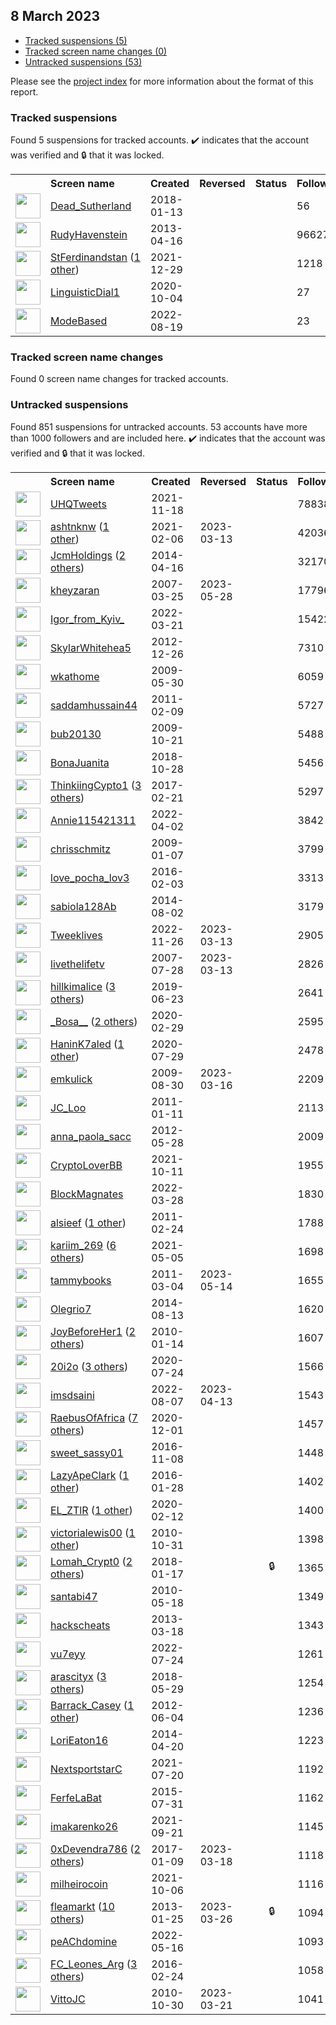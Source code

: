 ##  8 March 2023

* [Tracked suspensions (5)](#tracked-suspensions)
* [Tracked screen name changes (0)](#tracked-screen-name-changes)
* [Untracked suspensions (53)](#untracked-suspensions)

Please see the [project index](https://github.com/travisbrown/twitter-watch) for more information about the format of this report.

### Tracked suspensions

Found 5 suspensions for tracked accounts.
  ✔️ indicates that the account was verified and 🔒 that it was locked.

<table>
    <tr>
        <th></th>
        <th align="left">Screen name</th>
        <th align="left">Created</th>
        <th align="left">Reversed</th>
        <th align="left">Status</th>
        <th align="left">Followers</th>
        <th align="left">Ranking</th></tr>
    </tr>
        <tr>
            <td><a href="https://twitter.com/intent/user?user_id=952085294731407360">
                <img src="https://pbs.twimg.com/profile_images/952088605425532928/eB-rW0hL_normal.jpg" width="40px" height="40px" align="center"/></a>
            </td>
            <td>
                <a href="https://twitter.com/Dead_Sutherland">Dead_Sutherland</a></td>
            <td>2018-01-13</td>
            <td></td>
            <td align="center"></td>
            <td>56</td>
            <td>12350</td>
        </tr>
        <tr>
            <td><a href="https://twitter.com/intent/user?user_id=1358146357">
                <img src="https://pbs.twimg.com/profile_images/1375485060674031620/et3kkNBx_normal.jpg" width="40px" height="40px" align="center"/></a>
            </td>
            <td>
                <a href="https://twitter.com/RudyHavenstein">RudyHavenstein</a></td>
            <td>2013-04-16</td>
            <td></td>
            <td align="center"></td>
            <td>96627</td>
            <td>15018</td>
        </tr>
        <tr>
            <td><a href="https://twitter.com/intent/user?user_id=1476056763296268289">
                <img src="https://pbs.twimg.com/profile_images/1588337727807832068/ZURUOOGO_normal.jpg" width="40px" height="40px" align="center"/></a>
            </td>
            <td>
                <a href="https://twitter.com/StFerdinandstan">StFerdinandstan</a>&nbsp;(<a href="https://api.memory.lol/v1/tw/id/1476056763296268289">1 other</a>)&nbsp;</td>
            <td>2021-12-29</td>
            <td></td>
            <td align="center"></td>
            <td>1218</td>
            <td>28489</td>
        </tr>
        <tr>
            <td><a href="https://twitter.com/intent/user?user_id=1312715165893361665">
                <img src="https://pbs.twimg.com/profile_images/1539728121838059524/nmdLspUb_normal.jpg" width="40px" height="40px" align="center"/></a>
            </td>
            <td>
                <a href="https://twitter.com/LinguisticDial1">LinguisticDial1</a></td>
            <td>2020-10-04</td>
            <td></td>
            <td align="center"></td>
            <td>27</td>
            <td>39666</td>
        </tr>
        <tr>
            <td><a href="https://twitter.com/intent/user?user_id=1560698745729204225">
                <img src="https://pbs.twimg.com/profile_images/1560699820456947712/ZZom-3Ln_normal.jpg" width="40px" height="40px" align="center"/></a>
            </td>
            <td>
                <a href="https://twitter.com/ModeBased">ModeBased</a></td>
            <td>2022-08-19</td>
            <td></td>
            <td align="center"></td>
            <td>23</td>
            <td>69833</td>
        </tr></table>

### Tracked screen name changes

Found 0 screen name changes for tracked accounts.

### Untracked suspensions

Found 851 suspensions for untracked accounts.
53 accounts have more than 1000 followers and are included here.
  ✔️ indicates that the account was verified and 🔒 that it was locked.

<table>
    <tr>
        <th></th>
        <th align="left">Screen name</th>
        <th align="left">Created</th>
        <th align="left">Reversed</th>
        <th align="left">Status</th>
        <th align="left">Followers</th>
    </tr>
        <tr>
            <td><a href="https://twitter.com/intent/user?user_id=1461152973233344512">
                <img src="https://pbs.twimg.com/profile_images/1534820279448240129/xFOGRIht_normal.jpg" width="40px" height="40px" align="center"/></a>
            </td>
            <td>
                <a href="https://twitter.com/UHQTweets">UHQTweets</a></td>
            <td>2021-11-18</td>
            <td></td>
            <td align="center"></td>
            <td>78838</td>
        </tr>
        <tr>
            <td><a href="https://twitter.com/intent/user?user_id=1358143798770085889">
                <img src="https://pbs.twimg.com/profile_images/1597139018206121992/eBlvAMzX_normal.jpg" width="40px" height="40px" align="center"/></a>
            </td>
            <td>
                <a href="https://twitter.com/ashtnknw">ashtnknw</a>&nbsp;(<a href="https://api.memory.lol/v1/tw/id/1358143798770085889">1 other</a>)&nbsp;</td>
            <td>2021-02-06</td>
            <td>2023-03-13</td>
            <td align="center"></td>
            <td>42036</td>
        </tr>
        <tr>
            <td><a href="https://twitter.com/intent/user?user_id=2487832047">
                <img src="https://pbs.twimg.com/profile_images/953788882738434048/tek-K7dl_normal.jpg" width="40px" height="40px" align="center"/></a>
            </td>
            <td>
                <a href="https://twitter.com/JcmHoldings">JcmHoldings</a>&nbsp;(<a href="https://api.memory.lol/v1/tw/id/2487832047">2 others</a>)&nbsp;</td>
            <td>2014-04-16</td>
            <td></td>
            <td align="center"></td>
            <td>32170</td>
        </tr>
        <tr>
            <td><a href="https://twitter.com/intent/user?user_id=2179651">
                <img src="https://pbs.twimg.com/profile_images/1575520846482907136/pntjRXux_normal.jpg" width="40px" height="40px" align="center"/></a>
            </td>
            <td>
                <a href="https://twitter.com/kheyzaran">kheyzaran</a></td>
            <td>2007-03-25</td>
            <td>2023-05-28</td>
            <td align="center"></td>
            <td>17796</td>
        </tr>
        <tr>
            <td><a href="https://twitter.com/intent/user?user_id=1505972689286180873">
                <img src="https://pbs.twimg.com/profile_images/1568370331596853255/qycHkIqY_normal.jpg" width="40px" height="40px" align="center"/></a>
            </td>
            <td>
                <a href="https://twitter.com/Igor_from_Kyiv_">Igor_from_Kyiv_</a></td>
            <td>2022-03-21</td>
            <td></td>
            <td align="center"></td>
            <td>15422</td>
        </tr>
        <tr>
            <td><a href="https://twitter.com/intent/user?user_id=1036080206">
                <img src="https://pbs.twimg.com/profile_images/1545190902540382208/g5NOLJxg_normal.jpg" width="40px" height="40px" align="center"/></a>
            </td>
            <td>
                <a href="https://twitter.com/SkylarWhitehea5">SkylarWhitehea5</a></td>
            <td>2012-12-26</td>
            <td></td>
            <td align="center"></td>
            <td>7310</td>
        </tr>
        <tr>
            <td><a href="https://twitter.com/intent/user?user_id=43619444">
                <img src="https://pbs.twimg.com/profile_images/546458750/facepic03_normal.jpg" width="40px" height="40px" align="center"/></a>
            </td>
            <td>
                <a href="https://twitter.com/wkathome">wkathome</a></td>
            <td>2009-05-30</td>
            <td></td>
            <td align="center"></td>
            <td>6059</td>
        </tr>
        <tr>
            <td><a href="https://twitter.com/intent/user?user_id=249417654">
                <img src="https://pbs.twimg.com/profile_images/1585255870157717507/fB2hPRb-_normal.jpg" width="40px" height="40px" align="center"/></a>
            </td>
            <td>
                <a href="https://twitter.com/saddamhussain44">saddamhussain44</a></td>
            <td>2011-02-09</td>
            <td></td>
            <td align="center"></td>
            <td>5727</td>
        </tr>
        <tr>
            <td><a href="https://twitter.com/intent/user?user_id=83957777">
                <img src="https://pbs.twimg.com/profile_images/1588558308322967552/MmAXNQSI_normal.jpg" width="40px" height="40px" align="center"/></a>
            </td>
            <td>
                <a href="https://twitter.com/bub20130">bub20130</a></td>
            <td>2009-10-21</td>
            <td></td>
            <td align="center"></td>
            <td>5488</td>
        </tr>
        <tr>
            <td><a href="https://twitter.com/intent/user?user_id=1056434726188109824">
                <img src="https://pbs.twimg.com/profile_images/1134119985217822720/moeWeSSv_normal.jpg" width="40px" height="40px" align="center"/></a>
            </td>
            <td>
                <a href="https://twitter.com/BonaJuanita">BonaJuanita</a></td>
            <td>2018-10-28</td>
            <td></td>
            <td align="center"></td>
            <td>5456</td>
        </tr>
        <tr>
            <td><a href="https://twitter.com/intent/user?user_id=834109718931050496">
                <img src="https://pbs.twimg.com/profile_images/1595483662300200965/jkEnhM0-_normal.jpg" width="40px" height="40px" align="center"/></a>
            </td>
            <td>
                <a href="https://twitter.com/ThinkiingCypto1">ThinkiingCypto1</a>&nbsp;(<a href="https://api.memory.lol/v1/tw/id/834109718931050496">3 others</a>)&nbsp;</td>
            <td>2017-02-21</td>
            <td></td>
            <td align="center"></td>
            <td>5297</td>
        </tr>
        <tr>
            <td><a href="https://twitter.com/intent/user?user_id=1510314545344315392">
                <img src="https://pbs.twimg.com/profile_images/1510314643960459264/yGbW1RVp_normal.jpg" width="40px" height="40px" align="center"/></a>
            </td>
            <td>
                <a href="https://twitter.com/Annie115421311">Annie115421311</a></td>
            <td>2022-04-02</td>
            <td></td>
            <td align="center"></td>
            <td>3842</td>
        </tr>
        <tr>
            <td><a href="https://twitter.com/intent/user?user_id=18717297">
                <img src="https://pbs.twimg.com/profile_images/1570845181988986880/CreJLgf8_normal.jpg" width="40px" height="40px" align="center"/></a>
            </td>
            <td>
                <a href="https://twitter.com/chrisschmitz">chrisschmitz</a></td>
            <td>2009-01-07</td>
            <td></td>
            <td align="center"></td>
            <td>3799</td>
        </tr>
        <tr>
            <td><a href="https://twitter.com/intent/user?user_id=4854650834">
                <img src="https://pbs.twimg.com/profile_images/835340347303587840/bfnAdGS4_normal.png" width="40px" height="40px" align="center"/></a>
            </td>
            <td>
                <a href="https://twitter.com/love_pocha_lov3">love_pocha_lov3</a></td>
            <td>2016-02-03</td>
            <td></td>
            <td align="center"></td>
            <td>3313</td>
        </tr>
        <tr>
            <td><a href="https://twitter.com/intent/user?user_id=2731579451">
                <img src="https://pbs.twimg.com/profile_images/1544570531755790336/eGh0mH9m_normal.jpg" width="40px" height="40px" align="center"/></a>
            </td>
            <td>
                <a href="https://twitter.com/sabiola128Ab">sabiola128Ab</a></td>
            <td>2014-08-02</td>
            <td></td>
            <td align="center"></td>
            <td>3179</td>
        </tr>
        <tr>
            <td><a href="https://twitter.com/intent/user?user_id=1596320982377144320">
                <img src="https://pbs.twimg.com/profile_images/1596329775290785793/fyYrzCw3_normal.jpg" width="40px" height="40px" align="center"/></a>
            </td>
            <td>
                <a href="https://twitter.com/Tweeklives">Tweeklives</a></td>
            <td>2022-11-26</td>
            <td>2023-03-13</td>
            <td align="center"></td>
            <td>2905</td>
        </tr>
        <tr>
            <td><a href="https://twitter.com/intent/user?user_id=7787892">
                <img src="https://pbs.twimg.com/profile_images/1561982879927865345/fbi71VPl_normal.jpg" width="40px" height="40px" align="center"/></a>
            </td>
            <td>
                <a href="https://twitter.com/livethelifetv">livethelifetv</a></td>
            <td>2007-07-28</td>
            <td>2023-03-13</td>
            <td align="center"></td>
            <td>2826</td>
        </tr>
        <tr>
            <td><a href="https://twitter.com/intent/user?user_id=1142898912711385091">
                <img src="https://pbs.twimg.com/profile_images/1574933718283816963/6owUTsbp_normal.jpg" width="40px" height="40px" align="center"/></a>
            </td>
            <td>
                <a href="https://twitter.com/hillkimalice">hillkimalice</a>&nbsp;(<a href="https://api.memory.lol/v1/tw/id/1142898912711385091">3 others</a>)&nbsp;</td>
            <td>2019-06-23</td>
            <td></td>
            <td align="center"></td>
            <td>2641</td>
        </tr>
        <tr>
            <td><a href="https://twitter.com/intent/user?user_id=1233753097517903873">
                <img src="https://pbs.twimg.com/profile_images/1355147745242341380/Z1L9hpM1_normal.jpg" width="40px" height="40px" align="center"/></a>
            </td>
            <td>
                <a href="https://twitter.com/_Bosa__">_Bosa__</a>&nbsp;(<a href="https://api.memory.lol/v1/tw/id/1233753097517903873">2 others</a>)&nbsp;</td>
            <td>2020-02-29</td>
            <td></td>
            <td align="center"></td>
            <td>2595</td>
        </tr>
        <tr>
            <td><a href="https://twitter.com/intent/user?user_id=1288597463373357056">
                <img src="https://pbs.twimg.com/profile_images/1442133746891702278/lBJsFAel_normal.jpg" width="40px" height="40px" align="center"/></a>
            </td>
            <td>
                <a href="https://twitter.com/HaninK7aled">HaninK7aled</a>&nbsp;(<a href="https://api.memory.lol/v1/tw/id/1288597463373357056">1 other</a>)&nbsp;</td>
            <td>2020-07-29</td>
            <td></td>
            <td align="center"></td>
            <td>2478</td>
        </tr>
        <tr>
            <td><a href="https://twitter.com/intent/user?user_id=70183192">
                <img src="https://pbs.twimg.com/profile_images/1519311793469857792/rX6E6eqR_normal.jpg" width="40px" height="40px" align="center"/></a>
            </td>
            <td>
                <a href="https://twitter.com/emkulick">emkulick</a></td>
            <td>2009-08-30</td>
            <td>2023-03-16</td>
            <td align="center"></td>
            <td>2209</td>
        </tr>
        <tr>
            <td><a href="https://twitter.com/intent/user?user_id=236989267">
                <img src="https://pbs.twimg.com/profile_images/2249967315/Yo_5_normal.jpg" width="40px" height="40px" align="center"/></a>
            </td>
            <td>
                <a href="https://twitter.com/JC_Loo">JC_Loo</a></td>
            <td>2011-01-11</td>
            <td></td>
            <td align="center"></td>
            <td>2113</td>
        </tr>
        <tr>
            <td><a href="https://twitter.com/intent/user?user_id=592633690">
                <img src="https://pbs.twimg.com/profile_images/2257218463/Anna_bis_normal.jpg" width="40px" height="40px" align="center"/></a>
            </td>
            <td>
                <a href="https://twitter.com/anna_paola_sacc">anna_paola_sacc</a></td>
            <td>2012-05-28</td>
            <td></td>
            <td align="center"></td>
            <td>2009</td>
        </tr>
        <tr>
            <td><a href="https://twitter.com/intent/user?user_id=1447628501540999172">
                <img src="https://pbs.twimg.com/profile_images/1472981069821464578/z8TfhrMM_normal.jpg" width="40px" height="40px" align="center"/></a>
            </td>
            <td>
                <a href="https://twitter.com/CryptoLoverBB">CryptoLoverBB</a></td>
            <td>2021-10-11</td>
            <td></td>
            <td align="center"></td>
            <td>1955</td>
        </tr>
        <tr>
            <td><a href="https://twitter.com/intent/user?user_id=1508461507729891334">
                <img src="https://pbs.twimg.com/profile_images/1511293415308333060/yFlx-Dl5_normal.jpg" width="40px" height="40px" align="center"/></a>
            </td>
            <td>
                <a href="https://twitter.com/BlockMagnates">BlockMagnates</a></td>
            <td>2022-03-28</td>
            <td></td>
            <td align="center"></td>
            <td>1830</td>
        </tr>
        <tr>
            <td><a href="https://twitter.com/intent/user?user_id=257154738">
                <img src="https://pbs.twimg.com/profile_images/1558255737331228672/ZgI-psU-_normal.jpg" width="40px" height="40px" align="center"/></a>
            </td>
            <td>
                <a href="https://twitter.com/alsieef">alsieef</a>&nbsp;(<a href="https://api.memory.lol/v1/tw/id/257154738">1 other</a>)&nbsp;</td>
            <td>2011-02-24</td>
            <td></td>
            <td align="center"></td>
            <td>1788</td>
        </tr>
        <tr>
            <td><a href="https://twitter.com/intent/user?user_id=1389972636034347013">
                <img src="https://pbs.twimg.com/profile_images/1533456673909661696/z_3YIZcr_normal.jpg" width="40px" height="40px" align="center"/></a>
            </td>
            <td>
                <a href="https://twitter.com/kariim_269">kariim_269</a>&nbsp;(<a href="https://api.memory.lol/v1/tw/id/1389972636034347013">6 others</a>)&nbsp;</td>
            <td>2021-05-05</td>
            <td></td>
            <td align="center"></td>
            <td>1698</td>
        </tr>
        <tr>
            <td><a href="https://twitter.com/intent/user?user_id=260684688">
                <img src="https://pbs.twimg.com/profile_images/1294993650854879232/fQFNe3ht_normal.jpg" width="40px" height="40px" align="center"/></a>
            </td>
            <td>
                <a href="https://twitter.com/tammybooks">tammybooks</a></td>
            <td>2011-03-04</td>
            <td>2023-05-14</td>
            <td align="center"></td>
            <td>1655</td>
        </tr>
        <tr>
            <td><a href="https://twitter.com/intent/user?user_id=2730032221">
                <img src="https://pbs.twimg.com/profile_images/1435076557819809796/FhOHS1qb_normal.jpg" width="40px" height="40px" align="center"/></a>
            </td>
            <td>
                <a href="https://twitter.com/Olegrio7">Olegrio7</a></td>
            <td>2014-08-13</td>
            <td></td>
            <td align="center"></td>
            <td>1620</td>
        </tr>
        <tr>
            <td><a href="https://twitter.com/intent/user?user_id=104835871">
                <img src="https://pbs.twimg.com/profile_images/1104838684661166081/vovNcVdg_normal.jpg" width="40px" height="40px" align="center"/></a>
            </td>
            <td>
                <a href="https://twitter.com/JoyBeforeHer1">JoyBeforeHer1</a>&nbsp;(<a href="https://api.memory.lol/v1/tw/id/104835871">2 others</a>)&nbsp;</td>
            <td>2010-01-14</td>
            <td></td>
            <td align="center"></td>
            <td>1607</td>
        </tr>
        <tr>
            <td><a href="https://twitter.com/intent/user?user_id=1286479627381346305">
                <img src="https://pbs.twimg.com/profile_images/1564752777204613121/hN8IlJOz_normal.jpg" width="40px" height="40px" align="center"/></a>
            </td>
            <td>
                <a href="https://twitter.com/20i2o">20i2o</a>&nbsp;(<a href="https://api.memory.lol/v1/tw/id/1286479627381346305">3 others</a>)&nbsp;</td>
            <td>2020-07-24</td>
            <td></td>
            <td align="center"></td>
            <td>1566</td>
        </tr>
        <tr>
            <td><a href="https://twitter.com/intent/user?user_id=1556248387149713408">
                <img src="https://pbs.twimg.com/profile_images/1556279330686341121/abPIrodY_normal.jpg" width="40px" height="40px" align="center"/></a>
            </td>
            <td>
                <a href="https://twitter.com/imsdsaini">imsdsaini</a></td>
            <td>2022-08-07</td>
            <td>2023-04-13</td>
            <td align="center"></td>
            <td>1543</td>
        </tr>
        <tr>
            <td><a href="https://twitter.com/intent/user?user_id=1333719293335367680">
                <img src="https://pbs.twimg.com/profile_images/1571239665566420993/XTWJ4kSt_normal.jpg" width="40px" height="40px" align="center"/></a>
            </td>
            <td>
                <a href="https://twitter.com/RaebusOfAfrica">RaebusOfAfrica</a>&nbsp;(<a href="https://api.memory.lol/v1/tw/id/1333719293335367680">7 others</a>)&nbsp;</td>
            <td>2020-12-01</td>
            <td></td>
            <td align="center"></td>
            <td>1457</td>
        </tr>
        <tr>
            <td><a href="https://twitter.com/intent/user?user_id=796084183995215872">
                <img src="https://pbs.twimg.com/profile_images/1232055239152369664/2ImWRUqD_normal.jpg" width="40px" height="40px" align="center"/></a>
            </td>
            <td>
                <a href="https://twitter.com/sweet_sassy01">sweet_sassy01</a></td>
            <td>2016-11-08</td>
            <td></td>
            <td align="center"></td>
            <td>1448</td>
        </tr>
        <tr>
            <td><a href="https://twitter.com/intent/user?user_id=4827682495">
                <img src="https://pbs.twimg.com/profile_images/1591467364289499138/e-3rnnVP_normal.jpg" width="40px" height="40px" align="center"/></a>
            </td>
            <td>
                <a href="https://twitter.com/LazyApeClark">LazyApeClark</a>&nbsp;(<a href="https://api.memory.lol/v1/tw/id/4827682495">1 other</a>)&nbsp;</td>
            <td>2016-01-28</td>
            <td></td>
            <td align="center"></td>
            <td>1402</td>
        </tr>
        <tr>
            <td><a href="https://twitter.com/intent/user?user_id=1227691509950099456">
                <img src="https://pbs.twimg.com/profile_images/1577342884948459526/PjA7VNvO_normal.jpg" width="40px" height="40px" align="center"/></a>
            </td>
            <td>
                <a href="https://twitter.com/EL_ZTlR">EL_ZTlR</a>&nbsp;(<a href="https://api.memory.lol/v1/tw/id/1227691509950099456">1 other</a>)&nbsp;</td>
            <td>2020-02-12</td>
            <td></td>
            <td align="center"></td>
            <td>1400</td>
        </tr>
        <tr>
            <td><a href="https://twitter.com/intent/user?user_id=210350062">
                <img src="https://pbs.twimg.com/profile_images/1592586184944934913/0jtD59-Y_normal.jpg" width="40px" height="40px" align="center"/></a>
            </td>
            <td>
                <a href="https://twitter.com/victorialewis00">victorialewis00</a>&nbsp;(<a href="https://api.memory.lol/v1/tw/id/210350062">1 other</a>)&nbsp;</td>
            <td>2010-10-31</td>
            <td></td>
            <td align="center"></td>
            <td>1398</td>
        </tr>
        <tr>
            <td><a href="https://twitter.com/intent/user?user_id=953643919904034816">
                <img src="https://pbs.twimg.com/profile_images/1549986889972813824/czBB8LSm_normal.jpg" width="40px" height="40px" align="center"/></a>
            </td>
            <td>
                <a href="https://twitter.com/Lomah_Crypt0">Lomah_Crypt0</a>&nbsp;(<a href="https://api.memory.lol/v1/tw/id/953643919904034816">2 others</a>)&nbsp;</td>
            <td>2018-01-17</td>
            <td></td>
            <td align="center">🔒</td>
            <td>1365</td>
        </tr>
        <tr>
            <td><a href="https://twitter.com/intent/user?user_id=145291264">
                <img src="https://pbs.twimg.com/profile_images/1492136273708195840/tm1-U4sZ_normal.jpg" width="40px" height="40px" align="center"/></a>
            </td>
            <td>
                <a href="https://twitter.com/santabi47">santabi47</a></td>
            <td>2010-05-18</td>
            <td></td>
            <td align="center"></td>
            <td>1349</td>
        </tr>
        <tr>
            <td><a href="https://twitter.com/intent/user?user_id=1277214793">
                <img src="https://pbs.twimg.com/profile_images/3408752325/415f723fe5fe064a92afd3b3d93145aa_normal.jpeg" width="40px" height="40px" align="center"/></a>
            </td>
            <td>
                <a href="https://twitter.com/hackscheats">hackscheats</a></td>
            <td>2013-03-18</td>
            <td></td>
            <td align="center"></td>
            <td>1343</td>
        </tr>
        <tr>
            <td><a href="https://twitter.com/intent/user?user_id=1551199705622843393">
                <img src="https://pbs.twimg.com/profile_images/1560982644481052675/8ibPa4rE_normal.jpg" width="40px" height="40px" align="center"/></a>
            </td>
            <td>
                <a href="https://twitter.com/vu7eyy">vu7eyy</a></td>
            <td>2022-07-24</td>
            <td></td>
            <td align="center"></td>
            <td>1261</td>
        </tr>
        <tr>
            <td><a href="https://twitter.com/intent/user?user_id=1001332429372575744">
                <img src="https://pbs.twimg.com/profile_images/1598547974468304897/DPoetrn8_normal.jpg" width="40px" height="40px" align="center"/></a>
            </td>
            <td>
                <a href="https://twitter.com/arascityx">arascityx</a>&nbsp;(<a href="https://api.memory.lol/v1/tw/id/1001332429372575744">3 others</a>)&nbsp;</td>
            <td>2018-05-29</td>
            <td></td>
            <td align="center"></td>
            <td>1254</td>
        </tr>
        <tr>
            <td><a href="https://twitter.com/intent/user?user_id=599429282">
                <img src="https://pbs.twimg.com/profile_images/1031075137955741698/-C1yOdQ1_normal.jpg" width="40px" height="40px" align="center"/></a>
            </td>
            <td>
                <a href="https://twitter.com/Barrack_Casey">Barrack_Casey</a>&nbsp;(<a href="https://api.memory.lol/v1/tw/id/599429282">1 other</a>)&nbsp;</td>
            <td>2012-06-04</td>
            <td></td>
            <td align="center"></td>
            <td>1236</td>
        </tr>
        <tr>
            <td><a href="https://twitter.com/intent/user?user_id=2454165979">
                <img src="https://pbs.twimg.com/profile_images/1375672919511199744/pH6gqI3i_normal.jpg" width="40px" height="40px" align="center"/></a>
            </td>
            <td>
                <a href="https://twitter.com/LoriEaton16">LoriEaton16</a></td>
            <td>2014-04-20</td>
            <td></td>
            <td align="center"></td>
            <td>1223</td>
        </tr>
        <tr>
            <td><a href="https://twitter.com/intent/user?user_id=1417343848297156615">
                <img src="https://pbs.twimg.com/profile_images/1475267791741763589/Blnbgued_normal.jpg" width="40px" height="40px" align="center"/></a>
            </td>
            <td>
                <a href="https://twitter.com/NextsportstarC">NextsportstarC</a></td>
            <td>2021-07-20</td>
            <td></td>
            <td align="center"></td>
            <td>1192</td>
        </tr>
        <tr>
            <td><a href="https://twitter.com/intent/user?user_id=3396680813">
                <img src="https://pbs.twimg.com/profile_images/1334158028443160577/oF_a9iyF_normal.jpg" width="40px" height="40px" align="center"/></a>
            </td>
            <td>
                <a href="https://twitter.com/FerfeLaBat">FerfeLaBat</a></td>
            <td>2015-07-31</td>
            <td></td>
            <td align="center"></td>
            <td>1162</td>
        </tr>
        <tr>
            <td><a href="https://twitter.com/intent/user?user_id=1440234842499649545">
                <img src="https://pbs.twimg.com/profile_images/1589334020655022082/cpS1aM_Q_normal.jpg" width="40px" height="40px" align="center"/></a>
            </td>
            <td>
                <a href="https://twitter.com/imakarenko26">imakarenko26</a></td>
            <td>2021-09-21</td>
            <td></td>
            <td align="center"></td>
            <td>1145</td>
        </tr>
        <tr>
            <td><a href="https://twitter.com/intent/user?user_id=818298527918997505">
                <img src="https://pbs.twimg.com/profile_images/1588427220456202242/-mcC6RHW_normal.jpg" width="40px" height="40px" align="center"/></a>
            </td>
            <td>
                <a href="https://twitter.com/0xDevendra786">0xDevendra786</a>&nbsp;(<a href="https://api.memory.lol/v1/tw/id/818298527918997505">2 others</a>)&nbsp;</td>
            <td>2017-01-09</td>
            <td>2023-03-18</td>
            <td align="center"></td>
            <td>1118</td>
        </tr>
        <tr>
            <td><a href="https://twitter.com/intent/user?user_id=1445842804165468164">
                <img src="https://pbs.twimg.com/profile_images/1472375162922225668/6QJlTjCC_normal.jpg" width="40px" height="40px" align="center"/></a>
            </td>
            <td>
                <a href="https://twitter.com/milheirocoin">milheirocoin</a></td>
            <td>2021-10-06</td>
            <td></td>
            <td align="center"></td>
            <td>1116</td>
        </tr>
        <tr>
            <td><a href="https://twitter.com/intent/user?user_id=1119863749">
                <img src="https://pbs.twimg.com/profile_images/1597704127798300672/dtiIdtn3_normal.jpg" width="40px" height="40px" align="center"/></a>
            </td>
            <td>
                <a href="https://twitter.com/fleamarkt">fleamarkt</a>&nbsp;(<a href="https://api.memory.lol/v1/tw/id/1119863749">10 others</a>)&nbsp;</td>
            <td>2013-01-25</td>
            <td>2023-03-26</td>
            <td align="center">🔒</td>
            <td>1094</td>
        </tr>
        <tr>
            <td><a href="https://twitter.com/intent/user?user_id=1526241025760579585">
                <img src="" width="40px" height="40px" align="center"/></a>
            </td>
            <td>
                <a href="https://twitter.com/peAChdomine">peAChdomine</a></td>
            <td>2022-05-16</td>
            <td></td>
            <td align="center"></td>
            <td>1093</td>
        </tr>
        <tr>
            <td><a href="https://twitter.com/intent/user?user_id=702540854129528834">
                <img src="https://pbs.twimg.com/profile_images/1278400821135368193/DTKV5Oop_normal.jpg" width="40px" height="40px" align="center"/></a>
            </td>
            <td>
                <a href="https://twitter.com/FC_Leones_Arg">FC_Leones_Arg</a>&nbsp;(<a href="https://api.memory.lol/v1/tw/id/702540854129528834">3 others</a>)&nbsp;</td>
            <td>2016-02-24</td>
            <td></td>
            <td align="center"></td>
            <td>1058</td>
        </tr>
        <tr>
            <td><a href="https://twitter.com/intent/user?user_id=209933250">
                <img src="https://pbs.twimg.com/profile_images/1351337153620398080/dwHHx2JU_normal.jpg" width="40px" height="40px" align="center"/></a>
            </td>
            <td>
                <a href="https://twitter.com/VittoJC">VittoJC</a></td>
            <td>2010-10-30</td>
            <td>2023-03-21</td>
            <td align="center"></td>
            <td>1041</td>
        </tr></table>
